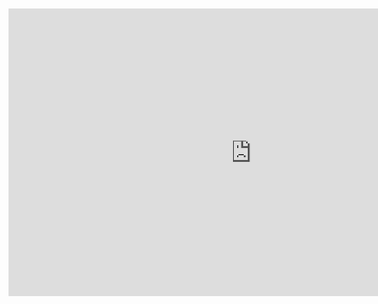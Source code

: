 <br>
<br>

<iframe src="https://docs.google.com/presentation/d/e/2PACX-1vR2QzO-T0BDa6Vjw43Tkw-TFG1WeNaJUb-4YrCJATo_DqCelohK89Lt0vGPx7W4M_WfrZteOQINTWbM/embed?start=false&loop=false&delayms=3000" frameborder="0" width="960" height="569" allowfullscreen="true" mozallowfullscreen="true" webkitallowfullscreen="true"></iframe>